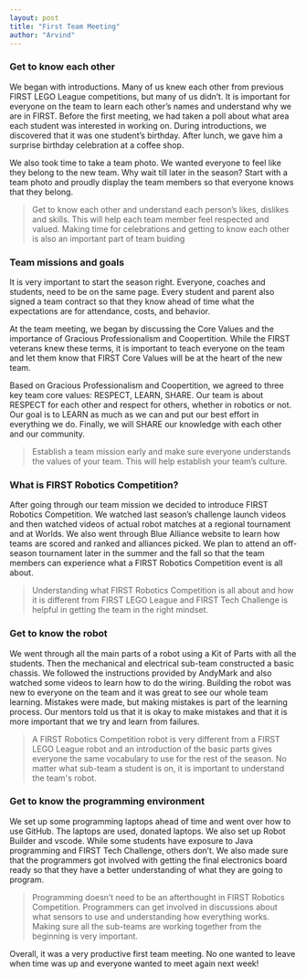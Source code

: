 ```yaml
---
layout: post
title: "First Team Meeting"
author: "Arvind"
---
```


### Get to know each other

We began with introductions. Many of us knew each other from previous FIRST LEGO League competitions, but many of us didn’t. It is important for everyone on the team to learn each other’s names and understand why we are in FIRST. Before the first meeting, we had taken a poll about what area each student was interested in working on. During introductions, we discovered that it was one student’s birthday. After lunch, we gave him a surprise birthday celebration at a coffee shop.

We also took time to take a team photo. We wanted everyone to feel like they belong to the new team. Why wait till later in the season? Start with a team photo and proudly display the team members so that everyone knows that they belong.

> Get to know each other and understand each person’s likes, dislikes and skills. This will help each team member feel respected and valued. Making time for celebrations and getting to know each other is also an important part of team buiding

### Team missions and goals

It is very important to start the season right. Everyone, coaches and students, need to be on the same page. Every student and parent also signed a team contract so that they know ahead of time what the expectations are for attendance, costs, and behavior. 

At the team meeting, we began by discussing the Core Values and the importance of Gracious Professionalism and Coopertition. While the FIRST veterans knew these terms, it is important to teach everyone on the team and let them know that FIRST Core Values will be at the heart of the new team.

Based on Gracious Professionalism and Coopertition, we agreed to three key team core values: RESPECT, LEARN, SHARE. Our team is about RESPECT for each other and respect for others, whether in robotics or not.  Our goal is to LEARN as much as we can and put our best effort in everything we do. Finally, we will SHARE our knowledge with each other and our community.

> Establish a team mission early and make sure everyone understands the values of your team. This will help establish your team’s culture.

### What is FIRST Robotics Competition?

After going through our team mission we decided to introduce FIRST Robotics Competition. We watched last season’s challenge launch videos and then watched videos of actual robot matches at a regional tournament and at Worlds. We also went through Blue Alliance website to learn how teams are scored and ranked and alliances picked. We plan to attend an off-season tournament later in the summer and the fall so that the team members can experience what a FIRST Robotics Competition event is all about.

> Understanding what FIRST Robotics Competition is all about and how it is different from FIRST LEGO League and FIRST Tech Challenge is helpful in getting the team in the right mindset.

### Get to know the robot

We went through all the main parts of a robot using a Kit of Parts  with all the students. Then the mechanical and electrical sub-team constructed a basic chassis. We followed the instructions provided by AndyMark and also watched some videos to learn how to do the wiring. Building the robot was new to everyone on the team and it was great to see our whole team learning. Mistakes were made, but making mistakes is part of the learning process. Our mentors told us that it is okay to make mistakes and that it is more important that we try and learn from failures.

> A FIRST Robotics Competition robot is very different from a FIRST LEGO League robot and an introduction of the basic parts gives everyone the same vocabulary to use for the rest of the season.  No matter what sub-team a student is on, it is important to understand the team's robot.


### Get to know the programming environment

We set up some programming laptops ahead of time and went over how to use GitHub. The laptops are used, donated laptops. We also set up Robot Builder and vscode. While some students have exposure to Java programming and FIRST Tech Challenge, others don’t.  We also made sure that the programmers got involved with getting the final electronics board ready so that they have a better understanding of what they are going to program.

> Programming doesn’t need to be an afterthought in FIRST Robotics Competition. Programmers can get involved in discussions about what sensors to use and understanding how everything works. Making sure all the sub-teams are working together from the beginning is very important.


Overall, it was a very productive first team meeting. No one wanted to leave when time was up and everyone wanted to meet again next week!
